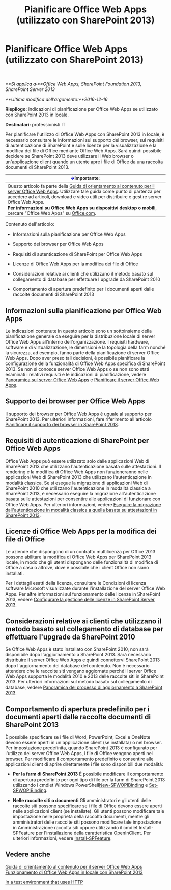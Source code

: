 ﻿---
title: Pianificare Office Web Apps (utilizzato con SharePoint 2013)
TOCTitle: Pianificare Office Web Apps
ms:assetid: 3bd0a617-5f12-4a7e-bb75-b15c86c7e504
ms:mtpsurl: https://technet.microsoft.com/it-it/library/Ff431682(v=office.15)
ms:contentKeyID: 49652264
ms.date: 12/18/2017
mtps_version: v=office.15
ms.translationtype: HT
---

# Pianificare Office Web Apps (utilizzato con SharePoint 2013)

 

_**Si applica a:**Office Web Apps, SharePoint Foundation 2013, SharePoint Server 2013_

_**Ultima modifica dell'argomento:**2016-12-16_

**Riepilogo:** indicazioni di pianificazione per Office Web Apps se utilizzato con SharePoint 2013 in locale.

**Destinatari:** professionisti IT

Per pianificare l'utilizzo di Office Web Apps con SharePoint 2013 in locale, è necessario consultare le informazioni sul supporto dei browser, sui requisiti di autenticazione di SharePoint e sulle licenze per la visualizzazione e la modifica dei file di Office mediante Office Web Apps. Sarà quindi possibile decidere se SharePoint 2013 deve utilizzare il Web browser o un'applicazione client quando un utente apre i file di Office da una raccolta documenti di SharePoint 2013.

<table>
<thead>
<tr class="header">
<th><img src="images/JJ219448.important(Office.15).gif" title="Importante" alt="Importante" /><strong>Importante:</strong></th>
</tr>
</thead>
<tbody>
<tr class="odd">
<td>Questo articolo fa parte della <a href="content-roadmap-for-office-web-apps-server.md">Guida di orientamento al contenuto per il server Office Web Apps</a>. Utilizzare tale guida come punto di partenza per accedere ad articoli, download e video utili per distribuire e gestire server Office Web Apps.<br />
<strong>Per informazioni su Office Web Apps su dispositivi desktop o mobili</strong>, cercare &quot;Office Web Apps&quot; su <a href="http://go.microsoft.com/fwlink/p/?linkid=324961">Office.com</a>.</td>
</tr>
</tbody>
</table>


Contenuto dell'articolo:

  - Informazioni sulla pianificazione per Office Web Apps

  - Supporto dei browser per Office Web Apps

  - Requisiti di autenticazione di SharePoint per Office Web Apps

  - Licenze di Office Web Apps per la modifica dei file di Office

  - Considerazioni relative ai clienti che utilizzano il metodo basato sul collegamento di database per effettuare l'upgrade da SharePoint 2010

  - Comportamento di apertura predefinito per i documenti aperti dalle raccolte documenti di SharePoint 2013

## Informazioni sulla pianificazione per Office Web Apps

Le indicazioni contenute in questo articolo sono un sottoinsieme della pianificazione generale da eseguire per la distribuzione locale di server Office Web Apps all'interno dell'organizzazione. I requisiti hardware, software e di virtualizzazione, le dimensioni e la topologia della farm nonché la sicurezza, ad esempio, fanno parte della pianificazione di server Office Web Apps. Dopo aver preso tali decisioni, è possibile pianificare la configurazione della funzionalità di Office Web Apps specifica di SharePoint 2013. Se non si conosce server Office Web Apps o se non sono stati esaminati i relativi requisiti e le indicazioni di pianificazione, vedere [Panoramica sul server Office Web Apps](office-web-apps-server-overview.md) e [Pianificare il server Office Web Apps](plan-office-web-apps-server.md).

## Supporto dei browser per Office Web Apps

Il supporto dei browser per Office Web Apps è uguale al supporto per SharePoint 2013. Per ulteriori informazioni, fare riferimento all'articolo [Pianificare il supporto dei browser in SharePoint 2013](https://technet.microsoft.com/it-it/library/cc263526\(v=office.15\)).

## Requisiti di autenticazione di SharePoint per Office Web Apps

Office Web Apps può essere utilizzato solo dalle applicazioni Web di SharePoint 2013 che utilizzano l'autenticazione basata sulle attestazioni. Il rendering e la modifica di Office Web Apps non funzioneranno nelle applicazioni Web di SharePoint 2013 che utilizzano l'autenticazione in modalità classica. Se si esegue la migrazione di applicazioni Web di SharePoint 2010 che utilizzano l'autenticazione in modalità classica a SharePoint 2013, è necessario eseguire la migrazione all'autenticazione basata sulle attestazioni per consentire alle applicazioni di funzionare con Office Web Apps. Per ulteriori informazioni, vedere [Eseguire la migrazione dall'autenticazione in modalità classica a quella basata su attestazioni in SharePoint 2013](https://technet.microsoft.com/it-it/library/gg251985\(v=office.15\)).

## Licenze di Office Web Apps per la modifica dei file di Office

Le aziende che dispongono di un contratto multilicenza per Office 2013 possono abilitare la modifica di Office Web Apps per SharePoint 2013 locale, in modo che gli utenti dispongano delle funzionalità di modifica di Office a casa o altrove, dove è possibile che i client Office non siano installati.

Per i dettagli esatti della licenza, consultare le Condizioni di licenza software Microsoft visualizzate durante l'installazione del server Office Web Apps. Per altre informazioni sul funzionamento delle licenze in SharePoint 2013, vedere [Configurare la gestione delle licenze in SharePoint Server 2013](https://technet.microsoft.com/it-it/library/jj219627\(v=office.15\)).

## Considerazioni relative ai clienti che utilizzano il metodo basato sul collegamento di database per effettuare l'upgrade da SharePoint 2010

Se Office Web Apps è stato installato con SharePoint 2010, non sarà disponibile dopo l'aggiornamento a SharePoint 2013. Sarà necessario distribuire il server Office Web Apps e quindi connettervi SharePoint 2013 dopo l'aggiornamento dei database del contenuto. Non è necessario attendere che le raccolte siti vengano aggiornate perché il server Office Web Apps supporta le modalità 2010 e 2013 delle raccolte siti in SharePoint 2013. Per ulteriori informazioni sul metodo basato sul collegamento di database, vedere [Panoramica del processo di aggiornamento a SharePoint 2013](https://technet.microsoft.com/it-it/library/cc262483\(v=office.15\)).

## Comportamento di apertura predefinito per i documenti aperti dalle raccolte documenti di SharePoint 2013

È possibile specificare se i file di Word, PowerPoint, Excel e OneNote devono essere aperti in un'applicazione client (se installata) o nel browser. Per impostazione predefinita, quando SharePoint 2013 è configurato per l'utilizzo del server Office Web Apps, i file di Office vengono aperti nel browser. Per modificare il comportamento predefinito e consentire alle applicazioni client di aprire direttamente i file sono disponibili due modalità:

  - **Per la farm di SharePoint 2013** È possibile modificare il comportamento di apertura predefinito per ogni tipo di file per la farm di SharePoint 2013 utilizzando i cmdlet Windows PowerShell[New-SPWOPIBinding](new-spwopibinding.md) e [Set-SPWOPIBinding](set-spwopibinding.md).

  - **Nelle raccolte siti o documenti** Gli amministratori e gli utenti delle raccolte siti possono specificare se i file di Office devono essere aperti nelle applicazioni client (se installate). Gli utenti possono modificare tale impostazione nelle proprietà della raccolta documenti, mentre gli amministratori delle raccolte siti possono modificare tale impostazione in Amministrazione raccolta siti oppure utilizzando il cmdlet Install-SPFeature per l'installazione della caratteristica OpenInClient. Per ulteriori informazioni, vedere [Install-SPFeature](https://technet.microsoft.com/it-it/library/ff607825\(v=office.15\)).

## Vedere anche


[Guida di orientamento al contenuto per il server Office Web Apps](content-roadmap-for-office-web-apps-server.md)  
[Funzionamento di Office Web Apps in locale con SharePoint 2013](how-office-web-apps-work-on-premises-with-sharepoint-2013.md)  


[In a test environment that uses HTTP](configure-office-web-apps-for-sharepoint-2013.md)  
  

[](how-office-web-apps-work-on-premises-with-sharepoint-2013.md)

